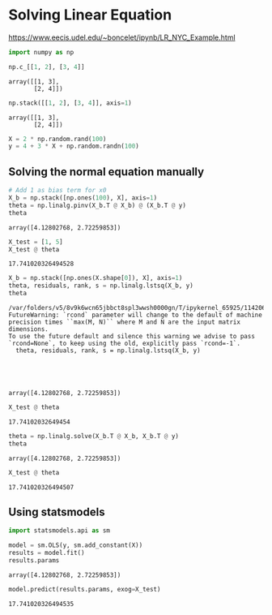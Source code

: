 # Solving Linear Equation

https://www.eecis.udel.edu/~boncelet/ipynb/LR_NYC_Example.html


```python
import numpy as np
```


```python
np.c_[[1, 2], [3, 4]]
```




    array([[1, 3],
           [2, 4]])




```python
np.stack([[1, 2], [3, 4]], axis=1)
```




    array([[1, 3],
           [2, 4]])




```python
X = 2 * np.random.rand(100)
y = 4 + 3 * X + np.random.randn(100)
```

## Solving the normal equation manually


```python
# Add 1 as bias term for x0
X_b = np.stack([np.ones(100), X], axis=1)
theta = np.linalg.pinv(X_b.T @ X_b) @ (X_b.T @ y)
theta
```




    array([4.12802768, 2.72259853])




```python
X_test = [1, 5]
X_test @ theta
```




    17.741020326494528




```python
X_b = np.stack([np.ones(X.shape[0]), X], axis=1)
theta, residuals, rank, s = np.linalg.lstsq(X_b, y)
theta
```

    /var/folders/v5/8v9k6wcn65jbbct8spl3wwsh0000gn/T/ipykernel_65925/1142066073.py:2: FutureWarning: `rcond` parameter will change to the default of machine precision times ``max(M, N)`` where M and N are the input matrix dimensions.
    To use the future default and silence this warning we advise to pass `rcond=None`, to keep using the old, explicitly pass `rcond=-1`.
      theta, residuals, rank, s = np.linalg.lstsq(X_b, y)





    array([4.12802768, 2.72259853])




```python
X_test @ theta
```




    17.74102032649454




```python
theta = np.linalg.solve(X_b.T @ X_b, X_b.T @ y)
theta
```




    array([4.12802768, 2.72259853])




```python
X_test @ theta
```




    17.741020326494507



## Using statsmodels


```python
import statsmodels.api as sm

model = sm.OLS(y, sm.add_constant(X))
results = model.fit()
results.params
```




    array([4.12802768, 2.72259853])




```python
model.predict(results.params, exog=X_test)
```




    17.741020326494535


